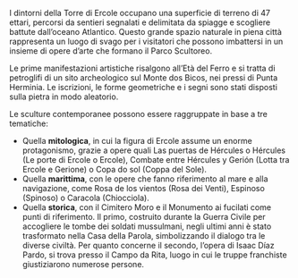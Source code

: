 I dintorni della Torre di Ercole occupano una superficie di terreno di 47 ettari, percorsi da sentieri segnalati e delimitata da spiagge e scogliere battute dall’oceano Atlantico. Questo grande spazio naturale in piena città rappresenta un luogo di svago per i visitatori che possono imbattersi in un insieme di opere d’arte che formano il Parco Scultoreo.

Le prime manifestazioni artistiche risalgono all’Età del Ferro e si tratta di petroglifi di un sito archeologico sul Monte dos Bicos, nei pressi di Punta Herminia. Le iscrizioni, le forme geometriche e i segni sono stati disposti sulla pietra in modo aleatorio.

Le sculture contemporanee possono essere raggruppate in base a tre tematiche:

- Quella **mitologica**, in cui la figura di Ercole assume un enorme protagonismo, grazie a opere quali Las puertas de Hércules o Hércules (Le porte di Ercole o Ercole), Combate entre Hércules y Gerión (Lotta tra Ercole e Gerione) o Copa do sol (Coppa del Sole).
- Quella **marittima**, con le opere che fanno riferimento al mare e alla navigazione, come Rosa de los vientos (Rosa dei Venti), Espinoso (Spinoso) o Caracola (Chiocciola).
- Quella **storica**, con il Cimitero Moro e il Monumento ai fucilati come punti di riferimento. Il primo, costruito durante la Guerra Civile per accogliere le tombe dei soldati mussulmani, negli ultimi anni è stato trasformato nella Casa della Parola, simbolizzando il dialogo tra le diverse civiltà. Per quanto concerne il secondo, l’opera di Isaac Díaz Pardo, si trova presso il Campo da Rita, luogo in cui le truppe franchiste giustiziarono numerose persone.